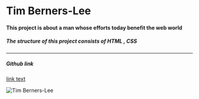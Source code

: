 # Tim Berners-Lee
#### This project is about a man whose efforts today benefit the web world

##### The structure of this project consists of HTML , CSS


---
##### Github link 
[link text](https://github.com/Younes-sh/tim-berners-lee-.git)

![Tim Berners-Lee](https://raw.githubusercontent.com/becodeorg/Swartz-6/main/1.The-Field/8.Html-CSS/images/goal-css.png?token=GHSAT0AAAAAABTWZQS5R7R4OZWURZEIJMTGYT4WX2Q)



